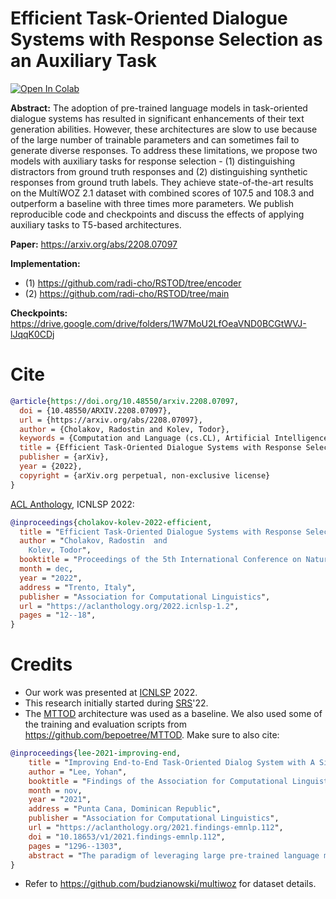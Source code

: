 # Efficient Task-Oriented Dialogue Systems with Response Selection as an Auxiliary Task

<a target="_blank" href="https://colab.research.google.com/github/https://colab.research.google.com/drive/17IjtEmUKYQNw6EuKobXWsoMrvOm88LDJ?usp=sharing">
  <img src="https://colab.research.google.com/assets/colab-badge.svg" alt="Open In Colab"/>
</a>

**Abstract:** The adoption of pre-trained language models in task-oriented dialogue systems has resulted in significant enhancements of their text generation abilities. However, these architectures are slow to use because of the large number of trainable parameters and can sometimes fail to generate diverse responses. To address these limitations, we propose two models with auxiliary tasks for response selection - (1) distinguishing distractors from ground truth responses and (2) distinguishing synthetic responses from ground truth labels. They achieve state-of-the-art results on the MultiWOZ 2.1 dataset with combined scores of 107.5 and 108.3 and outperform a baseline with three times more parameters. We publish reproducible code and checkpoints and discuss the effects of applying auxiliary tasks to T5-based architectures.

**Paper:** https://arxiv.org/abs/2208.07097

**Implementation:**
- (1) https://github.com/radi-cho/RSTOD/tree/encoder
- (2) https://github.com/radi-cho/RSTOD/tree/main

**Checkpoints:** https://drive.google.com/drive/folders/1W7MoU2LfOeaVND0BCGtWVJ-lJqqK0CDj

# Cite

```bibtex
@article{https://doi.org/10.48550/arxiv.2208.07097,
  doi = {10.48550/ARXIV.2208.07097},
  url = {https://arxiv.org/abs/2208.07097},
  author = {Cholakov, Radostin and Kolev, Todor},
  keywords = {Computation and Language (cs.CL), Artificial Intelligence (cs.AI), FOS: Computer and information sciences, FOS: Computer and information sciences},
  title = {Efficient Task-Oriented Dialogue Systems with Response Selection as an Auxiliary Task},
  publisher = {arXiv},
  year = {2022},
  copyright = {arXiv.org perpetual, non-exclusive license}
}
```

[ACL Anthology](https://aclanthology.org/2022.icnlsp-1.2/), ICNLSP 2022:
```bibtex
@inproceedings{cholakov-kolev-2022-efficient,
  title = "Efficient Task-Oriented Dialogue Systems with Response Selection as an Auxiliary Task",
  author = "Cholakov, Radostin  and
    Kolev, Todor",
  booktitle = "Proceedings of the 5th International Conference on Natural Language and Speech Processing (ICNLSP 2022)",
  month = dec,
  year = "2022",
  address = "Trento, Italy",
  publisher = "Association for Computational Linguistics",
  url = "https://aclanthology.org/2022.icnlsp-1.2",
  pages = "12--18",
}
```

# Credits
- Our work was presented at [ICNLSP](https://www.icnlsp.org/) 2022.
- This research initially started during [SRS](http://www.math.bas.bg/srs/newsite/srs/)'22.
- The [MTTOD](https://aclanthology.org/2021.findings-emnlp.112/) architecture was used as a baseline. We also used some of the training and evaluation scripts from https://github.com/bepoetree/MTTOD. Make sure to also cite:

```bibtex
@inproceedings{lee-2021-improving-end,
    title = "Improving End-to-End Task-Oriented Dialog System with A Simple Auxiliary Task",
    author = "Lee, Yohan",
    booktitle = "Findings of the Association for Computational Linguistics: EMNLP 2021",
    month = nov,
    year = "2021",
    address = "Punta Cana, Dominican Republic",
    publisher = "Association for Computational Linguistics",
    url = "https://aclanthology.org/2021.findings-emnlp.112",
    doi = "10.18653/v1/2021.findings-emnlp.112",
    pages = "1296--1303",
    abstract = "The paradigm of leveraging large pre-trained language models has made significant progress on benchmarks on task-oriented dialogue (TOD) systems. In this paper, we combine this paradigm with multi-task learning framework for end-to-end TOD modeling by adopting span prediction as an auxiliary task. In end-to-end setting, our model achieves new state-of-the-art results with combined scores of 108.3 and 107.5 on MultiWOZ 2.0 and MultiWOZ 2.1, respectively. Furthermore, we demonstrate that multi-task learning improves not only the performance of model but its generalization capability through domain adaptation experiments in the few-shot setting. The code is available at github.com/bepoetree/MTTOD.",
}
```

- Refer to https://github.com/budzianowski/multiwoz for dataset details.
